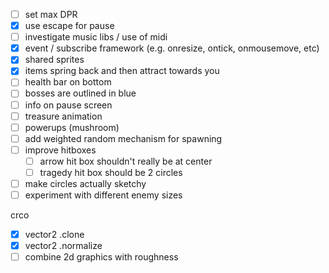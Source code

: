 - [ ] set max DPR
- [x] use escape for pause
- [ ] investigate music libs / use of midi
- [x] event / subscribe framework (e.g. onresize, ontick, onmousemove, etc)
- [x] shared sprites
- [x] items spring back and then attract towards you
- [ ] health bar on bottom
- [ ] bosses are outlined in blue
- [ ] info on pause screen
- [ ] treasure animation
- [ ] powerups (mushroom)
- [ ] add weighted random mechanism for spawning
- [ ] improve hitboxes
  - [ ] arrow hit box shouldn't really be at center
  - [ ] tragedy hit box should be 2 circles
- [ ] make circles actually sketchy
- [ ] experiment with different enemy sizes

crco

- [x] vector2 .clone
- [x] vector2 .normalize
- [ ] combine 2d graphics with roughness
